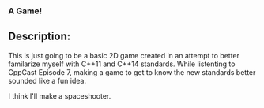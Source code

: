 ### A Game!
## Description:
This is just going to be a basic 2D game created in an attempt to better familarize myself with C++11 and C++14 standards. While listenting to CppCast Episode 7, making a game to get to know the new standards better sounded like a fun idea.

I think I'll make a spaceshooter. 

